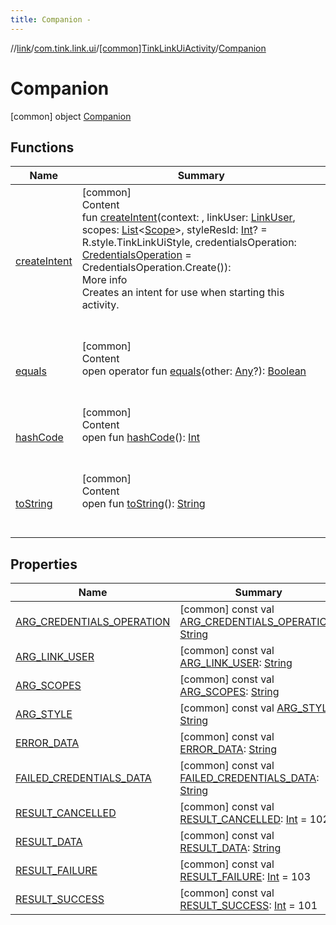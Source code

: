 ```yaml
---
title: Companion -
---
```

//[link](../../../index.md)/[com.tink.link.ui](../../index.md)/[[common]TinkLinkUiActivity](../index.md)/[Companion](index.md)



# Companion  
 [common] object [Companion](index.md)   


## Functions  
  
|  Name|  Summary| 
|---|---|
| <a name="com.tink.link.ui/TinkLinkUiActivity.Companion/createIntent/##com.tink.link.ui.LinkUser#kotlin.collections.List[com.tink.model.user.Scope]#kotlin.Int?#com.tink.link.ui.CredentialsOperation/PointingToDeclaration/"></a>[createIntent](create-intent.md)| <a name="com.tink.link.ui/TinkLinkUiActivity.Companion/createIntent/##com.tink.link.ui.LinkUser#kotlin.collections.List[com.tink.model.user.Scope]#kotlin.Int?#com.tink.link.ui.CredentialsOperation/PointingToDeclaration/"></a>[common]  <br>Content  <br>fun [createIntent](create-intent.md)(context: <ERROR CLASS>, linkUser: [LinkUser](../../[common]-link-user/index.md), scopes: [List](https://kotlinlang.org/api/latest/jvm/stdlib/kotlin.collections/-list/index.html)<[Scope](../../../com.tink.model.user/[common]-scope/index.md)>, styleResId: [Int](https://kotlinlang.org/api/latest/jvm/stdlib/kotlin/-int/index.html)? = R.style.TinkLinkUiStyle, credentialsOperation: [CredentialsOperation](../../[common]-credentials-operation/index.md) = CredentialsOperation.Create()): <ERROR CLASS>  <br>More info  <br>Creates an intent for use when starting this activity.  <br><br><br>
| <a name="kotlin/Any/equals/#kotlin.Any?/PointingToDeclaration/"></a>[equals](../../../com.tink.service.user/[common]-user-profile-service-impl/index.md#%5Bkotlin%2FAny%2Fequals%2F%23kotlin.Any%3F%2FPointingToDeclaration%2F%5D%2FFunctions%2F1647702525)| <a name="kotlin/Any/equals/#kotlin.Any?/PointingToDeclaration/"></a>[common]  <br>Content  <br>open operator fun [equals](../../../com.tink.service.user/[common]-user-profile-service-impl/index.md#%5Bkotlin%2FAny%2Fequals%2F%23kotlin.Any%3F%2FPointingToDeclaration%2F%5D%2FFunctions%2F1647702525)(other: [Any](https://kotlinlang.org/api/latest/jvm/stdlib/kotlin/-any/index.html)?): [Boolean](https://kotlinlang.org/api/latest/jvm/stdlib/kotlin/-boolean/index.html)  <br><br><br>
| <a name="kotlin/Any/hashCode/#/PointingToDeclaration/"></a>[hashCode](../../../com.tink.service.user/[common]-user-profile-service-impl/index.md#%5Bkotlin%2FAny%2FhashCode%2F%23%2FPointingToDeclaration%2F%5D%2FFunctions%2F1647702525)| <a name="kotlin/Any/hashCode/#/PointingToDeclaration/"></a>[common]  <br>Content  <br>open fun [hashCode](../../../com.tink.service.user/[common]-user-profile-service-impl/index.md#%5Bkotlin%2FAny%2FhashCode%2F%23%2FPointingToDeclaration%2F%5D%2FFunctions%2F1647702525)(): [Int](https://kotlinlang.org/api/latest/jvm/stdlib/kotlin/-int/index.html)  <br><br><br>
| <a name="kotlin/Any/toString/#/PointingToDeclaration/"></a>[toString](../../../com.tink.service.user/[common]-user-profile-service-impl/index.md#%5Bkotlin%2FAny%2FtoString%2F%23%2FPointingToDeclaration%2F%5D%2FFunctions%2F1647702525)| <a name="kotlin/Any/toString/#/PointingToDeclaration/"></a>[common]  <br>Content  <br>open fun [toString](../../../com.tink.service.user/[common]-user-profile-service-impl/index.md#%5Bkotlin%2FAny%2FtoString%2F%23%2FPointingToDeclaration%2F%5D%2FFunctions%2F1647702525)(): [String](https://kotlinlang.org/api/latest/jvm/stdlib/kotlin/-string/index.html)  <br><br><br>


## Properties  
  
|  Name|  Summary| 
|---|---|
| <a name="com.tink.link.ui/TinkLinkUiActivity.Companion/ARG_CREDENTIALS_OPERATION/#/PointingToDeclaration/"></a>[ARG_CREDENTIALS_OPERATION](-a-r-g_-c-r-e-d-e-n-t-i-a-l-s_-o-p-e-r-a-t-i-o-n.md)| <a name="com.tink.link.ui/TinkLinkUiActivity.Companion/ARG_CREDENTIALS_OPERATION/#/PointingToDeclaration/"></a> [common] const val [ARG_CREDENTIALS_OPERATION](-a-r-g_-c-r-e-d-e-n-t-i-a-l-s_-o-p-e-r-a-t-i-o-n.md): [String](https://kotlinlang.org/api/latest/jvm/stdlib/kotlin/-string/index.html)   <br>
| <a name="com.tink.link.ui/TinkLinkUiActivity.Companion/ARG_LINK_USER/#/PointingToDeclaration/"></a>[ARG_LINK_USER](-a-r-g_-l-i-n-k_-u-s-e-r.md)| <a name="com.tink.link.ui/TinkLinkUiActivity.Companion/ARG_LINK_USER/#/PointingToDeclaration/"></a> [common] const val [ARG_LINK_USER](-a-r-g_-l-i-n-k_-u-s-e-r.md): [String](https://kotlinlang.org/api/latest/jvm/stdlib/kotlin/-string/index.html)   <br>
| <a name="com.tink.link.ui/TinkLinkUiActivity.Companion/ARG_SCOPES/#/PointingToDeclaration/"></a>[ARG_SCOPES](-a-r-g_-s-c-o-p-e-s.md)| <a name="com.tink.link.ui/TinkLinkUiActivity.Companion/ARG_SCOPES/#/PointingToDeclaration/"></a> [common] const val [ARG_SCOPES](-a-r-g_-s-c-o-p-e-s.md): [String](https://kotlinlang.org/api/latest/jvm/stdlib/kotlin/-string/index.html)   <br>
| <a name="com.tink.link.ui/TinkLinkUiActivity.Companion/ARG_STYLE/#/PointingToDeclaration/"></a>[ARG_STYLE](-a-r-g_-s-t-y-l-e.md)| <a name="com.tink.link.ui/TinkLinkUiActivity.Companion/ARG_STYLE/#/PointingToDeclaration/"></a> [common] const val [ARG_STYLE](-a-r-g_-s-t-y-l-e.md): [String](https://kotlinlang.org/api/latest/jvm/stdlib/kotlin/-string/index.html)   <br>
| <a name="com.tink.link.ui/TinkLinkUiActivity.Companion/ERROR_DATA/#/PointingToDeclaration/"></a>[ERROR_DATA](-e-r-r-o-r_-d-a-t-a.md)| <a name="com.tink.link.ui/TinkLinkUiActivity.Companion/ERROR_DATA/#/PointingToDeclaration/"></a> [common] const val [ERROR_DATA](-e-r-r-o-r_-d-a-t-a.md): [String](https://kotlinlang.org/api/latest/jvm/stdlib/kotlin/-string/index.html)   <br>
| <a name="com.tink.link.ui/TinkLinkUiActivity.Companion/FAILED_CREDENTIALS_DATA/#/PointingToDeclaration/"></a>[FAILED_CREDENTIALS_DATA](-f-a-i-l-e-d_-c-r-e-d-e-n-t-i-a-l-s_-d-a-t-a.md)| <a name="com.tink.link.ui/TinkLinkUiActivity.Companion/FAILED_CREDENTIALS_DATA/#/PointingToDeclaration/"></a> [common] const val [FAILED_CREDENTIALS_DATA](-f-a-i-l-e-d_-c-r-e-d-e-n-t-i-a-l-s_-d-a-t-a.md): [String](https://kotlinlang.org/api/latest/jvm/stdlib/kotlin/-string/index.html)   <br>
| <a name="com.tink.link.ui/TinkLinkUiActivity.Companion/RESULT_CANCELLED/#/PointingToDeclaration/"></a>[RESULT_CANCELLED](-r-e-s-u-l-t_-c-a-n-c-e-l-l-e-d.md)| <a name="com.tink.link.ui/TinkLinkUiActivity.Companion/RESULT_CANCELLED/#/PointingToDeclaration/"></a> [common] const val [RESULT_CANCELLED](-r-e-s-u-l-t_-c-a-n-c-e-l-l-e-d.md): [Int](https://kotlinlang.org/api/latest/jvm/stdlib/kotlin/-int/index.html) = 102   <br>
| <a name="com.tink.link.ui/TinkLinkUiActivity.Companion/RESULT_DATA/#/PointingToDeclaration/"></a>[RESULT_DATA](-r-e-s-u-l-t_-d-a-t-a.md)| <a name="com.tink.link.ui/TinkLinkUiActivity.Companion/RESULT_DATA/#/PointingToDeclaration/"></a> [common] const val [RESULT_DATA](-r-e-s-u-l-t_-d-a-t-a.md): [String](https://kotlinlang.org/api/latest/jvm/stdlib/kotlin/-string/index.html)   <br>
| <a name="com.tink.link.ui/TinkLinkUiActivity.Companion/RESULT_FAILURE/#/PointingToDeclaration/"></a>[RESULT_FAILURE](-r-e-s-u-l-t_-f-a-i-l-u-r-e.md)| <a name="com.tink.link.ui/TinkLinkUiActivity.Companion/RESULT_FAILURE/#/PointingToDeclaration/"></a> [common] const val [RESULT_FAILURE](-r-e-s-u-l-t_-f-a-i-l-u-r-e.md): [Int](https://kotlinlang.org/api/latest/jvm/stdlib/kotlin/-int/index.html) = 103   <br>
| <a name="com.tink.link.ui/TinkLinkUiActivity.Companion/RESULT_SUCCESS/#/PointingToDeclaration/"></a>[RESULT_SUCCESS](-r-e-s-u-l-t_-s-u-c-c-e-s-s.md)| <a name="com.tink.link.ui/TinkLinkUiActivity.Companion/RESULT_SUCCESS/#/PointingToDeclaration/"></a> [common] const val [RESULT_SUCCESS](-r-e-s-u-l-t_-s-u-c-c-e-s-s.md): [Int](https://kotlinlang.org/api/latest/jvm/stdlib/kotlin/-int/index.html) = 101   <br>

